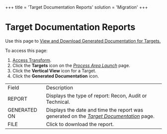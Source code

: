 +++
title = 'Target Documentation Reports'
solution = 'Migration'
+++

# Target Documentation Reports

<div class="use">

Use this page to [View and Download Generated Documentation for
Targets.](../Use_Cases/Generate_Documentation.htm)

</div>

To access this page:

1.  [Access Transform](../Config/Access_Transform.htm).
2.  Click the **Targets** icon on the *[Process Area
    Launch](Process_Area_Launch.htm)* page.
3.  Click the **Vertical View** icon for a Target.
4.  Click the **Generated Documentation**
icon.

|              |                                                                                                                     |
| ------------ | ------------------------------------------------------------------------------------------------------------------- |
| Field        | Description                                                                                                         |
| REPORT       | Displays the type of report: Recon, Audit or Technical.                                                             |
| GENERATED ON | Displays the date and time the report was generated on the *[Target Documentation](Target_Documentation.htm)* page. |
| FILE         | Click to download the report.                                                                                       |
